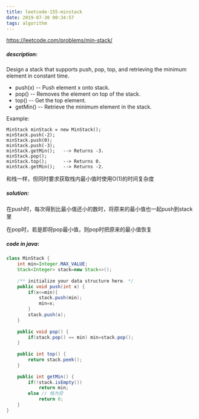 ```yaml
---
title: leetcode-155-minstack
date: 2019-07-30 00:34:57
tags: algorithm
---
```


https://leetcode.com/problems/min-stack/

##### description:

Design a stack that supports push, pop, top, and retrieving the minimum element in constant time.

- push(x) -- Push element x onto stack.
- pop() -- Removes the element on top of the stack.
- top() -- Get the top element.
- getMin() -- Retrieve the minimum element in the stack.

Example:

```
MinStack minStack = new MinStack();
minStack.push(-2);
minStack.push(0);
minStack.push(-3);
minStack.getMin();   --> Returns -3.
minStack.pop();
minStack.top();      --> Returns 0.
minStack.getMin();   --> Returns -2.
```

和栈一样，但同时要求获取栈内最小值时使用O(1)的时间复杂度

##### solution:

在push时，每次得到比最小值还小的数时，将原来的最小值也一起push到stack里

在pop时，若是即将pop最小值，则pop时把原来的最小值恢复

##### code in java:

```java
class MinStack {
    int min=Integer.MAX_VALUE;
    Stack<Integer> stack=new Stack<>();
    
    /** initialize your data structure here. */
    public void push(int x) {
        if(x<=min){
            stack.push(min);
            min=x;
        }
        stack.push(x);
    }
    
    public void pop() {
        if(stack.pop() == min) min=stack.pop();
    }
    
    public int top() {
        return stack.peek();
    }
    
    public int getMin() {
        if(!stack.isEmpty())
            return min;
        else // 栈为空
            return 0;
    }
}


```

